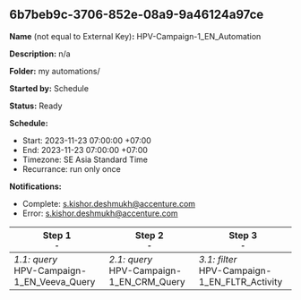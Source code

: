 ## 6b7beb9c-3706-852e-08a9-9a46124a97ce

**Name** (not equal to External Key)**:** HPV-Campaign-1_EN_Automation

**Description:** n/a

**Folder:** my automations/

**Started by:** Schedule

**Status:** Ready

**Schedule:**

* Start: 2023-11-23 07:00:00 +07:00
* End: 2023-11-23 07:00:00 +07:00
* Timezone: SE Asia Standard Time
* Recurrance: run only once

**Notifications:**

* Complete: s.kishor.deshmukh@accenture.com
* Error: s.kishor.deshmukh@accenture.com

| Step 1<br>_<small>-</small>_ | Step 2<br>_<small>-</small>_ | Step 3<br>_<small>-</small>_ |
| --- | --- | --- |
| _1.1: query_<br>HPV-Campaign-1_EN_Veeva_Query | _2.1: query_<br>HPV-Campaign-1_EN_CRM_Query | _3.1: filter_<br>HPV-Campaign-1_EN_FLTR_Activity |
